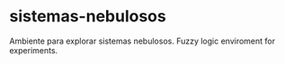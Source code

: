 # sistemas-nebulosos
 Ambiente para explorar sistemas nebulosos. Fuzzy logic enviroment for experiments. 
